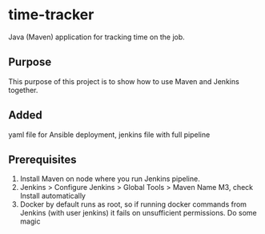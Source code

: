 # time-tracker
Java (Maven) application for tracking time on the job.

## Purpose

This purpose of this project is to show how to use Maven and Jenkins together.

## Added

yaml file for Ansible deployment,
jenkins file with full pipeline

## Prerequisites

1. Install Maven on node where you run Jenkins pipeline.
2. Jenkins > Configure Jenkins > Global Tools > Maven Name M3, check Install automatically
3. Docker by default runs as root, so if running docker commands from Jenkins (with user jenkins) it fails on unsufficient permissions. Do some magic
